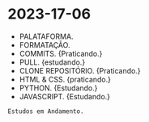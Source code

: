 # 2023-17-06

-  PALATAFORMA.
-  FORMATAÇÃO.
-  COMMITS. {Praticando.}
-  PULL. {estudando.}
-  CLONE REPOSITÓRIO. {Praticando.}
-  HTML & CSS. {praticando.}
-  PYTHON. {Estudando.}
-  JAVASCRIPT. {Estudando.}
```
Estudos em Andamento.
```